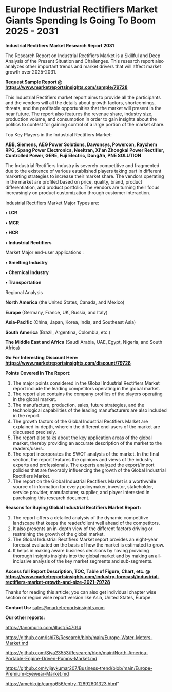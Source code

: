 # Europe Industrial Rectifiers Market Giants Spending Is Going To Boom 2025 - 2031

<strong>Industrial Rectifiers Market Research Report 2031</strong>

The Research Report on Industrial Rectifiers Market is a Skillful and Deep Analysis of the Present Situation and Challenges. This research report also analyzes other important trends and market drivers that will affect market growth over 2025-2031.

<strong>Request Sample Report @ <a href=https://www.marketreportsinsights.com/sample/79728>https://www.marketreportsinsights.com/sample/79728</a></strong>

This Industrial Rectifiers market report aims to provide all the participants and the vendors will all the details about growth factors, shortcomings, threats, and the profitable opportunities that the market will present in the near future. The report also features the revenue share, industry size, production volume, and consumption in order to gain insights about the politics to contest for gaining control of a large portion of the market share.

Top Key Players in the Industrial Rectifiers Market:

<strong>ABB, Siemens, AEG Power Solutions, Dawonsys, Powercon, Raychem RPG, Spang Power Electronics, Neeltran, Xi'an Zhongkai Power Rectifier, Controlled Power, GERE, Fuji Electric, DongAh, PNE SOLUTION</strong>

The Industrial Rectifiers Industry is severely competitive and fragmented due to the existence of various established players taking part in different marketing strategies to increase their market share. The vendors operating in the market are profiled based on price, quality, brand, product differentiation, and product portfolio. The vendors are turning their focus increasingly on product customization through customer interaction.

Industrial Rectifiers Market Major Types are:

<strong>• LCR

• MCR

• HCR

• Industrial Rectifiers</strong>

Market Major end-user applications :

<strong>• Smelting Industry

• Chemical Industry

• Transportation</strong>

Regional Analysis

</u><strong><b>North America</b></strong> (the United States, Canada, and Mexico)

<strong><b>Europe </b></strong>(Germany, France, UK, Russia, and Italy)

<strong><b>Asia-Pacific</b></strong> (China, Japan, Korea, India, and Southeast Asia)

<strong><b>South America</b></strong> (Brazil, Argentina, Colombia, etc.)

<strong><b>The Middle East and Africa</b></strong> (Saudi Arabia, UAE, Egypt, Nigeria, and South Africa)

<strong>Go For Interesting Discount Here: <a href=https://www.marketreportsinsights.com/discount/79728>https://www.marketreportsinsights.com/discount/79728</a></strong>

<strong>Points Covered in The Report:</strong>
<ol>
  <li>The major points considered in the Global Industrial Rectifiers Market report include the leading competitors operating in the global market.</li>
  <li>The report also contains the company profiles of the players operating in the global market.</li>
  <li>The manufacture, production, sales, future strategies, and the technological capabilities of the leading manufacturers are also included in the report.</li>
  <li>The growth factors of the Global Industrial Rectifiers Market are explained in-depth, wherein the different end-users of the market are discussed precisely.</li>
  <li>The report also talks about the key application areas of the global market, thereby providing an accurate description of the market to the readers/users.</li>
  <li>The report incorporates the SWOT analysis of the market. In the final section, the report features the opinions and views of the industry experts and professionals. The experts analyzed the export/import policies that are favorably influencing the growth of the Global Industrial Rectifiers Market.</li>
  <li>The report on the Global Industrial Rectifiers Market is a worthwhile source of information for every policymaker, investor, stakeholder, service provider, manufacturer, supplier, and player interested in purchasing this research document.</li>
</ol>
<strong>Reasons for Buying Global Industrial Rectifiers Market Report:</strong>

<ol>
  <li>The report offers a detailed analysis of the dynamic competitive landscape that keeps the reader/client well ahead of the competitors.</li>
  <li>It also presents an in-depth view of the different factors driving or restraining the growth of the global market.</li>
  <li>The Global Industrial Rectifiers Market report provides an eight-year forecast evaluated on the basis of how the market is estimated to grow.</li>
  <li>It helps in making aware business decisions by having providing thorough insights insights into the global market and by making an all-inclusive analysis of the key market segments and sub-segments.</li>
</ol>
<strong>Access full Report Description, TOC, Table of Figure, Chart, etc. @ <a href=https://www.marketreportsinsights.com/industry-forecast/industrial-rectifiers-market-growth-and-size-2021-79728>https://www.marketreportsinsights.com/industry-forecast/industrial-rectifiers-market-growth-and-size-2021-79728</a></strong>


Thanks for reading this article; you can also get individual chapter wise section or region wise report version like Asia, United States, Europe.

<strong>Contact Us:</strong>
sales@marketreportsinsights.com

<strong>Our other reports:</strong>

<a href=https://tanomuno.com/illust/547014>https://tanomuno.com/illust/547014</a>

<a href=https://github.com/Ishi78/Research/blob/main/Europe-Water-Meters-Market.md>https://github.com/Ishi78/Research/blob/main/Europe-Water-Meters-Market.md</a>

<a href=https://github.com/Siya23553/Research/blob/main/North-America-Portable-Engine-Driven-Pumps-Market.md>https://github.com/Siya23553/Research/blob/main/North-America-Portable-Engine-Driven-Pumps-Market.md</a>

<a href=https://github.com/vijaykumar207/Business-trend/blob/main/Europe-Premium-Eyewear-Market.md>https://github.com/vijaykumar207/Business-trend/blob/main/Europe-Premium-Eyewear-Market.md</a>

<a href=https://ameblo.jp/cargo656/entry-12892601323.html>https://ameblo.jp/cargo656/entry-12892601323.html</a>"
